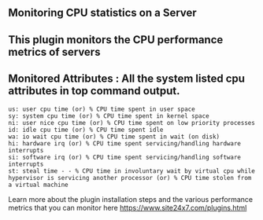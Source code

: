 ## Monitoring CPU statistics on a Server

## This plugin monitors the CPU performance metrics of servers

## Monitored Attributes : All the system listed cpu attributes in top command output. 

	us: user cpu time (or) % CPU time spent in user space
	sy: system cpu time (or) % CPU time spent in kernel space
	ni: user nice cpu time (or) % CPU time spent on low priority processes
	id: idle cpu time (or) % CPU time spent idle
	wa: io wait cpu time (or) % CPU time spent in wait (on disk)
	hi: hardware irq (or) % CPU time spent servicing/handling hardware interrupts
	si: software irq (or) % CPU time spent servicing/handling software interrupts
	st: steal time - - % CPU time in involuntary wait by virtual cpu while hypervisor is servicing another processor (or) % CPU time stolen from a virtual machine

Learn more about the plugin installation steps and the various performance metrics that you can monitor here
https://www.site24x7.com/plugins.html